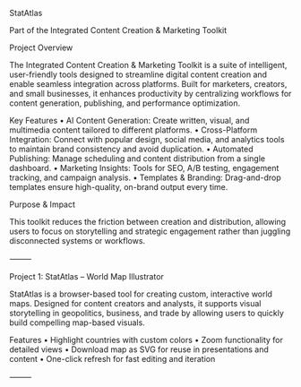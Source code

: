 StatAtlas

Part of the Integrated Content Creation & Marketing Toolkit

Project Overview

The Integrated Content Creation & Marketing Toolkit is a suite of intelligent, user-friendly tools designed to streamline digital content creation and enable seamless integration across platforms. Built for marketers, creators, and small businesses, it enhances productivity by centralizing workflows for content generation, publishing, and performance optimization.

Key Features
	•	AI Content Generation: Create written, visual, and multimedia content tailored to different platforms.
	•	Cross-Platform Integration: Connect with popular design, social media, and analytics tools to maintain brand consistency and avoid duplication.
	•	Automated Publishing: Manage scheduling and content distribution from a single dashboard.
	•	Marketing Insights: Tools for SEO, A/B testing, engagement tracking, and campaign analysis.
	•	Templates & Branding: Drag-and-drop templates ensure high-quality, on-brand output every time.

Purpose & Impact

This toolkit reduces the friction between creation and distribution, allowing users to focus on storytelling and strategic engagement rather than juggling disconnected systems or workflows.

⸻

Project 1: StatAtlas – World Map Illustrator

StatAtlas is a browser-based tool for creating custom, interactive world maps. Designed for content creators and analysts, it supports visual storytelling in geopolitics, business, and trade by allowing users to quickly build compelling map-based visuals.

Features
	•	Highlight countries with custom colors
	•	Zoom functionality for detailed views
	•	Download map as SVG for reuse in presentations and content
	•	One-click refresh for fast editing and iteration

⸻

